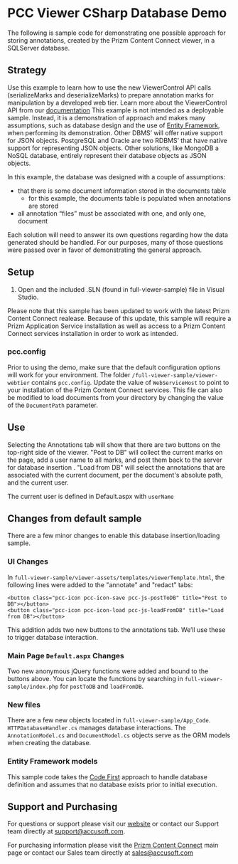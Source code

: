# PCC Viewer CSharp Database Demo

The following is sample code for demonstrating one possible approach for storing annotations, created by the Prizm Content Connect viewer, in a SQLServer database. 

## Strategy

Use this example to learn how to use the new ViewerControl API calls (serializeMarks and deserializeMarks) to prepare annotation marks for manipulation by a developed web tier. Learn more about the ViewerControl API from our [documentation](https://www.accusoft.com/products/prizm-content-connect-pcc/documentation/) This example is not intended as a deployable sample. Instead, it is a demonstration of approach and makes many assumptions, such as database design and the use of [Entity Framework](https://msdn.microsoft.com/en-us/data/ee712907.aspx), when performing its demonstration. Other DBMS’ will offer native support for JSON objects. PostgreSQL and Oracle are two RDBMS’ that have native support for representing JSON objects. Other solutions, like MongoDB a NoSQL database, entirely represent their database objects as JSON objects.

In this example, the database was designed with a couple of assumptions:
   - that there is some document information stored in the documents table
      - for this example, the documents table is populated when annotations are stored
   - all annotation “files” must be associated with one, and only one, document

Each solution will need to answer its own questions regarding how the data generated should be handled. For our purposes, many of those questions were passed over in favor of demonstrating the general approach.

## Setup


1. Open and the included .SLN (found in full-viewer-sample) file in Visual Studio.

Please note that this sample has been updated to work with the latest Prizm Content Connect realease. Because of this update, this sample will require a Prizm Application Service installation as well as access to a Prizm Content Connect services installation in order to work as intended.

### pcc.config

Prior to using the demo, make sure that the default configuration options will work for your environment. The folder `/full-viewer-sample/viewer-webtier` contains `pcc.config`.  Update the value of `WebServiceHost` to point to your installation of the Prizm Content Connect services. This file can also be modified to load documents from your directory by changing the value of the `DocumentPath` parameter. 

## Use

Selecting the Annotations tab will show that there are two buttons on the top-right side of the viewer. "Post to DB" will collect the current marks on the page, add a user name to all marks, and post them back to the server for database insertion . "Load from DB" will select the annotations that are associated with the current document, per the document's absolute path, and the current user.

The current user is defined in Default.aspx with `userName`

## Changes from default sample

There are a few minor changes to enable this database insertion/loading sample.

### UI Changes

In `full-viewer-sample/viewer-assets/templates/viewerTemplate.html`, the following lines were added to the "annotate" and "redact" tabs:

    <button class="pcc-icon pcc-icon-save pcc-js-postToDB" title="Post to DB"></button>
    <button class="pcc-icon pcc-icon-load pcc-js-loadFromDB" title="Load from DB"></button>

This addition adds two new buttons to the annotations tab. We’ll use these to trigger database interaction.

### Main Page `Default.aspx` Changes

Two new anonymous jQuery functions were added and bound to the buttons above. You can locate the functions by searching in `full-viewer-sample/index.php` for `postToDB` and `loadFromDB`.

### New files

There are a few new objects located in `full-viewer-sample/App_Code`. `HTTPDatabaseHandler.cs` manages database interactions. The `AnnotationModel.cs` and `DocumentModel.cs` objects serve as the ORM models when creating the database.

### Entity Framework models

This sample code takes the [Code First](https://msdn.microsoft.com/en-us/data/ee712907.aspx#codefirst) approach to handle database definition and assumes that no database exists prior to initial execution.

## Support and Purchasing

For questions or support please visit our [website](https://www.accusoft.com/support/) or contact our Support team directly at support@accusoft.com.

For purchasing information please visit the [Prizm Content Connect](https://www.accusoft.com/products/prizm-content-connect-pcc/overview/) main page or contact our Sales team directly at sales@accusoft.com



